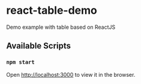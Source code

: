 # react-table-demo
Demo example with table based on ReactJS

## Available Scripts
### `npm start`

Open [http://localhost:3000](http://localhost:3000) to view it in the browser.
